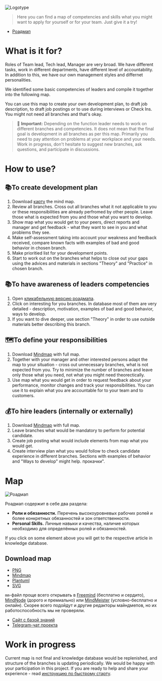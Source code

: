 ![Logotype](logo.png)
> Here you can find a map of competencies and skills what you might want to apply for yourself or for your team. Just give it a try! 
- [Роадмап](https://tlroadmap.io/roadmap-ru.svg)

# What is it for?
Roles of Team lead, Tech lead, Manager are very broad. We have different tasks, work in different departments, have different level of accountability. In addition to this, we have our own management styles and differnet personalities. 

We identified some basic competencies of leaders and compile it together into the following map. 

You can use this map to create your own development plan, to draft job description, to draft job postings or to use during interviews or Check Ins. You might not need all branches and that's okay. 

> 🚨 **Important:** Depending on the function leader needs to work on different branches and competencies. It does not mean that the final goal is development in all branches as per this map. Primarily you need to pay attention on problems at your workplace and your needs. 
Work in progress, don't hesitate to suggest new branches, ask questions, and participate in discussions. 

# How to use?
## 📚To create development plan
1. Download [карту](https://tlroadmap.io/roadmap-ru.mm) the mind map. 
2. Review all branches. Cross out all branches what it not applicable to you or these responsibilities are already perfromed by other people. Leave those what is expected from you and those what you want to develop. 
3. Show map what you would get to your peers, direct reports and manager and get feedback - what they want to see in you and what problems they see. 
4. Make self-assessment taking into account your weakness and feedback received, compare known facts with examples of bad and good behavior in chosen branch. 
5. Make prioritied list for your development points. 
6. Start to work out on the branches what helps to close out your gaps using the advices and materials in sections "Theory" and "Practice" in chosen branch. 

## 📚To have awareness of leaders competencies
1. Open [кликабельную версию роадмапа](https://tlroadmap.io/roadmap-ru.svg).
2. Click on interesting for you branches. In database most of them are very detailed - description, motivation, examples of bad and good behavior, ways to develop. 
3. If you want to dive deeper, use section "Theory" in order to use outside materials better describing this branch.

## 🗺To define your responsibilities
1. Download [Mindmap](https://tlroadmap.io/roadmap-ru.mm) with full map.
2. Together with your manager and other interested persons adapt the map to your situation - cross out unnecessary branches, what is not expected from you. Try to minimize the number of branches and leave only those what you need, not what you might need theorectically. 
3. Use map what you would get in order to request feedback about your performance, monitor changes and track your responsibilities. You can use it to explain what you are accountable for to your team and to customers. 

## 💰To hire leaders (internally or externally)
1. Download [Mindmap](https://tlroadmap.io/roadmap-ru.mm) with full map. 
2. Leave branches what would be mandatory to perform for potential candidate. 
3. Create job posting what would include elements from map what you would get. 
4. Create interview plan what you would follow to check candidate experience in different branches. Sections with examples of behavior and "Ways to develop" might help.  прокачки".

# Map

![Роадмап](https://tlroadmap.io/roadmap-ru.svg?sanitize=true)

Роадмап содержит в себе два раздела:
- **Роли и обязанности.** Перечень высокоуровневых рабочих ролей и более конкретных обязанностей и зон ответственности.
- **Personal Skills.** Личные навыки и качества, наличие которых необходимо для определённых ролей и обязанностей.

If you click on some element above you will get to the respective article in knowledge database. 

## Download map
- [PNG](https://tlroadmap.io/roadmap-ru.png)
- [Mindmap](https://tlroadmap.io/roadmap-ru.mm)
- [Plantuml](https://tlroadmap.io/roadmap-ru.puml)
- [SVG](https://tlroadmap.io/roadmap-ru.svg)

`mm`-файл проще всего открывать в [Freemind](https://sourceforge.net/projects/freemind/) (бесплатно и сердито), [MindNode](https://mindnode.com/) (дорого и премиально) или [MindMeister](https://mindmeister.com) (условно-бесплатно и онлайн). Скорее всего подойдут и другие редакторы майндмепов, но их работоспособность мы не проверяли.
- [Сайт с базой знаний](https://tlroadmap.io)
- [Telegram-чат проекта](https://tlinks.run/tlbootcamp)

# Work in progress
Current map is not final and knowledge database would be replenished, and structure of the branches is updating periodically. We would be happy with your participation in this project. If you are ready to help and share your experience - read [инструкцию по быстрому старту](CONTRIBUTING.md).
